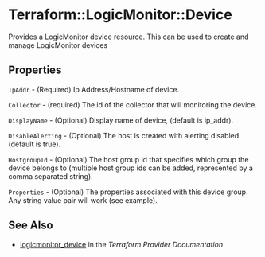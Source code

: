 # Terraform::LogicMonitor::Device

Provides a LogicMonitor device resource. This can be used to create and manage LogicMonitor devices

## Properties

`IpAddr` - (Required) Ip Address/Hostname of device.

`Collector` - (required) The id of the collector that will monitoring the device.

`DisplayName` - (Optional) Display name of device, (default is ip_addr).

`DisableAlerting` - (Optional) The host is created with alerting disabled (default is true).

`HostgroupId` - (Optional) The host group id that specifies which group the device belongs to (multiple host group ids can be added, represented by a comma separated string).

`Properties` - (Optional) The properties associated with this device group. Any string value pair will work (see example).


## See Also

* [logicmonitor_device](https://www.terraform.io/docs/providers/logicmonitor/r/device.html) in the _Terraform Provider Documentation_